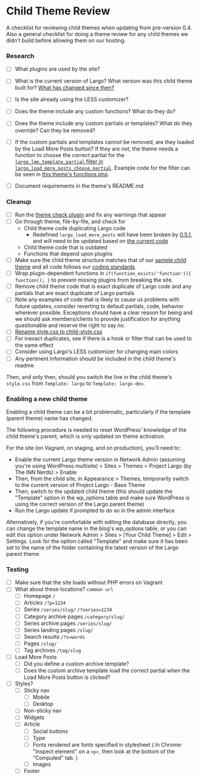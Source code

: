 # Child Theme Review

A checklist for reviewing child themes when updating from pre-version 0.4. Also a general checklist for doing a theme review for any child themes we didn't build before allowing them on our hosting.

### Research

- [ ] What plugins are used by the site?
- [ ] What is the current version of Largo? What version was this child theme built for? [What has changed since then?](https://github.com/INN/Largo/releases)
- [ ] Is the site already using the LESS customizer?
- [ ] Does the theme include any custom functions? What do they do?
- [ ] Does the theme include any custom partials or templates? What do they override? Can they be removed?
- [ ] If the custom partials and templates cannot be removed, are they loaded by the Load More Posts button? If they are not, the theme needs a function to choose the correct partial for the [`largo_lmp_template_partial` filter in `largo_load_more_posts_choose_partial`](https://github.com/INN/Largo/blob/master/inc/ajax-functions.php#L192). Example code for the filter can be seen in [this theme's functions.php](https://bitbucket.org/projectlargo/theme-aspen/src/master/functions.php?at=master).
- [ ] Document requirements in the theme's README.md


### Cleanup

- [ ] Run the [theme check plugin](https://wordpress.org/plugins/theme-check/) and fix any warnings that appear
- [ ] Go through theme, file-by-file, and check for
	- Child theme code duplicating Largo code
		- Redefined `largo_load_more_posts` will have been broken by [0.5.1](https://github.com/INN/Largo/releases/tag/v0.5.1), and will need to be updated based on [the current code](https://github.com/INN/Largo/blob/master/inc/ajax-functions.php#L70)
	- Child theme code that is outdated
	- Functions that depend upon plugins
- [ ] Make sure the child theme structure matches that of our [sample child theme](https://github.com/INN/Largo-Sample-Child-Theme) and all code follows our [coding standards](/style-guides/code)
- [ ] Wrap plugin-dependent functions in `if(function_exists('function')){ function(); }` to prevent missing plugins from breaking the site.
- [ ] Remove child theme code that is exact duplicate of Largo code and any partials that are exact duplicate of Largo partials
- [ ] Note any examples of code that is likely to cause us problems with future updates, consider reverting to default partials, code, behavior wherever possible. Exceptions should have a clear reason for being and we should ask members/clients to provide justification for anything questionable and reserve the right to say no.
- [ ] [Rename style.css to child-style.css](https://github.com/INN/Largo-Sample-Child-Theme/issues/14)
- [ ] For inexact duplicates, see if there is a hook or filter that can be used to the same effect
- [ ] Consider using Largo's LESS customizer for changing main colors
- [ ] Any pertinent information should be included in the child theme's readme

Then, and only then, should you switch the line in the child theme's `style.css` from `Template: largo` to `Template: largo-dev`.


### Enabling a new child theme

Enabling a child theme can be a bit problematic, particularly if the template (parent theme) name has changed.

The following procedure is needed to reset WordPress' knowledge of the child theme's parent, which is only updated on theme activation. 

For the site (on Vagrant, on staging, and on production), you'll need to:

- Enable the current Largo theme version in Network Admin (assuming you're using WordPress multisite) > Sites > Themes > Project Largo (by The INN Nerds) > Enable
- Then, from the child site, in Appearance > Themes, temporarily switch to the current version of Project Largo - Base Theme
- Then, switch to the updated child theme (this should update the "Template" option in the wp_options table and make sure WordPress is using the correct version of the Largo parent theme)
- Run the Largo update if prompted to do so in the admin interface

Alternatively, if you're comfortable with editing the database directly, you can change the template name in the blog's wp_options table, or you can edit this option under Network Admin > Sites > [Your Child Theme] > Edit > Settings. Look for the option called "Template" and make sure it has been set to the name of the folder containing the latest version of the Largo parent theme.


### Testing

- [ ] Make sure that the site loads without PHP errors on Vagrant
- [ ] What about these locations? `common url`
	- [ ] Homepage `/`
	- [ ] Articles `/?p=1234`
	- [ ] Series `/series/slug/` `/?series=1234`
	- [ ] Category archive pages `/category/slug/`
	- [ ] Series archive pages `/series/slug/`
	- [ ] Series landing pages `/slug/`
	- [ ] Search results `/?s=words`
	- [ ] Pages `/slug/`
	- [ ] Tag archives `/tag/slug`
- [ ] Load More Posts
	- [ ] Did you define a custom archive template?
	- [ ] Does the custom archive template load the correct partial when the Load More Posts button is clicked?
- [ ] Styles?
	- [ ] Sticky nav
		- [ ] Mobile
		- [ ] Desktop
	- [ ] Non-sticky nav
	- [ ] Widgets
	- [ ] Article
		- [ ] Social buttons
		- [ ] Type
		- [ ] Fonts rendered are fonts specified in stylesheet ( In Chrome: "Inspect element" on a `<p>`, then look at the bottom of the "Computed" tab. )
		- [ ] Images
	- [ ] Footer
